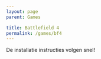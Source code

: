 ```yaml
---
layout: page
parent: Games

title: Battlefield 4
permalink: /games/bf4
---
```


De installatie instructies volgen snel!